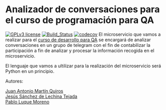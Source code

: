
# Analizador de conversaciones para el curso de programación para QA
[![GPLv3 license](https://img.shields.io/badge/License-GPLv3-blue.svg)](http://perso.crans.org/besson/LICENSE.html) [![Build_Status](https://travis-ci.org/ETSIIT-analyzer/Analizador-de-conversaciones.svg?branch=master)](https://travis-ci.org/ETSIIT-analyzer/Analizador-de-conversaciones) [![codecov](https://codecov.io/gh/ETSIIT-analyzer/Analizador-de-conversaciones/branch/master/graph/badge.svg)](https://codecov.io/gh/ETSIIT-analyzer/Analizador-de-conversaciones)
El microservicio que vamos a realizar para el [curso de desarrollo para QA](https://jj.github.io/curso-tdd)
se encargará de analizar conversaciones en un grupo de telegram con el fin de
 contabilizar la participación a fin de analizar y procesar la información
recogida en el microservicio.

El lenguaje que vamos a ultilizar para la realización del microservicio será Python en un principio.


Autores:

 [Juan Antonio Martín Quiros](https://github.com/marquirj)  
 [Jesús Sánchez de Lechina Tejada](https://github.com/jojelupipa)   
 [Pablo Luque Moreno](https://github.com/pabloluque14)   
